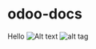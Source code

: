 # odoo-docs
Hello 
![Alt text](https://github.com/mohamedsaad306/odoo-docs/dvit.png?raw=true "DiamondVision")
![alt tag](https://raw.github.com/mohamedsaad306/odoo-docs/dvit.png)

